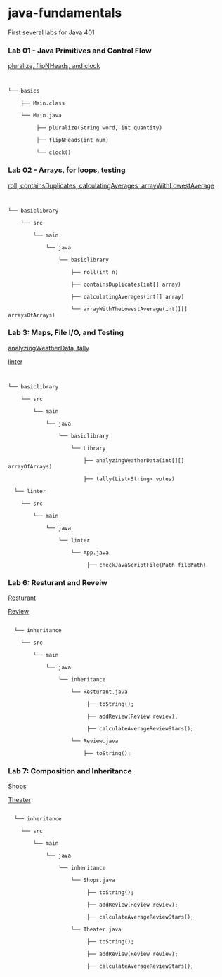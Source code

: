 # java-fundamentals
First several labs for Java 401

### Lab 01 - Java Primitives and Control Flow
[pluralize, flipNHeads, and clock](basic/Main.java)
```


└── basics

    ├── Main.class

    └── Main.java

         ├── pluralize(String word, int quantity)

         ├── flipNHeads(int num)

         └── clock()

```

### Lab 02 - Arrays, for loops, testing
[roll, containsDuplicates, calculatingAverages, arrayWithLowestAverage](basiclibrary/src/main/java/basiclibrary/Library.java)
```


└── basiclibrary

    └── src

        └── main

            └── java

                └── basiclibrary

                    ├── roll(int n)

                    ├── containsDuplicates(int[] array)

                    ├── calculatingAverages(int[] array)

                    └── arrayWithTheLowestAverage(int[][] arraysOfArrays)

```

### Lab 3: Maps, File I/O, and Testing
[analyzingWeatherData, tally](basiclibrary/src/main/java/basiclibrary/Library.java)

[linter](linter/src/main/java/linter/App.java)
```


└── basiclibrary

    └── src

        └── main

            └── java

                └── basiclibrary

                    └── Library

                        ├── analyzingWeatherData(int[][] arrayOfArrays)

                        ├── tally(List<String> votes)

  └── linter

    └── src

        └── main

            └── java

                └── linter

                    └── App.java

                         ├── checkJavaScriptFile(Path filePath)                 

```

### Lab 6: Resturant and Reveiw
[Resturant](inheritance/src/main/java/inheritance/Resturant.java)

[Review](inheritance/src/main/java/inheritance/Reveiw.java)
```

  └── inheritance

    └── src

        └── main

            └── java

                └── inheritance

                    └── Resturant.java

                         ├── toString();

                         ├── addReview(Review review);

                         ├── calculateAverageReviewStars();

                    └── Review.java

                        ├── toString();
```

### Lab 7: Composition and Inheritance
[Shops](inheritance/src/main/java/inheritance/Shops.java)

[Theater](inheritance/src/main/java/inheritance/Theater.java)
```

  └── inheritance

    └── src

        └── main

            └── java

                └── inheritance

                    └── Shops.java

                         ├── toString();

                         ├── addReview(Review review);

                         ├── calculateAverageReviewStars();

                    └── Theater.java

                         ├── toString();

                         ├── addReview(Review review);

                         ├── calculateAverageReviewStars();
```
